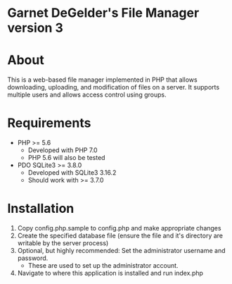 Garnet DeGelder's File Manager version 3
========================================

About
=====
This is a web-based file manager implemented in PHP that allows downloading, uploading, and modification of files on a server. It supports multiple users and allows access control using groups.

Requirements
============
* PHP >= 5.6
	* Developed with PHP 7.0
	* PHP 5.6 will also be tested
* PDO SQLite3 >= 3.8.0
	* Developed with SQLite3 3.16.2
	* Should work with >= 3.7.0

Installation
============
1. Copy config.php.sample to config.php and make appropriate changes
2. Create the specified database file (ensure the file and it's directory are writable by the server process)
3. Optional, but highly recommended: Set the administrator username and password.
	* These are used to set up the administrator account.
4. Navigate to where this application is installed and run index.php
